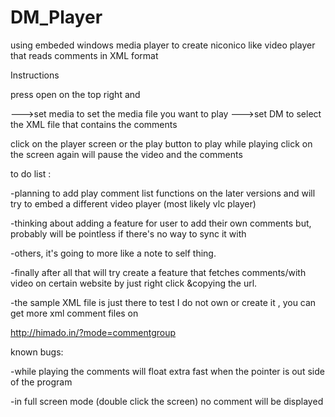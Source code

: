 # DM_Player
using embeded windows media player to create niconico like video player  that reads comments in XML format

Instructions

press open on the top right and 

--->set media to set the media file you want to play
--->set DM to select the XML file that contains the comments

click on the player screen or the play button to play  while playing click on the screen again will pause the video and the comments




to do list :

-planning to add play comment list functions on the later versions and will try to embed a different video player (most likely vlc player)

-thinking about adding a feature for user to add their own comments but, probably will be pointless if there's no way to sync it with

-others, it's going to more like a note to self thing.


-finally after all that will try create a feature that fetches comments/with video on certain website by just right click &copying the url.

-the sample XML file is just there to test I do not own or create it , you can get more xml comment files on

http://himado.in/?mode=commentgroup


known bugs:

-while playing the comments will float extra fast when the pointer is out side of the program

-in full screen mode (double click the screen)  no comment will be displayed

